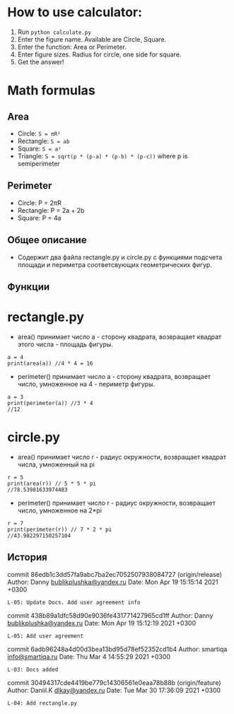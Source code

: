 
# How to use calculator:
1. Run `python calculate.py`
2. Enter the figure name. Available are Circle, Square.
3. Enter the function: Area or Perimeter.
4. Enter figure sizes. Radius for circle, one side for square.
5. Get the answer!

# Math formulas
## Area
- Circle: `S = πR²`
- Rectangle: `S = ab`
- Square: `S = a²`
- Triangle: `S = sqrt(p * (p-a) * (p-b) * (p-c))` where p is semiperimeter

## Perimeter
- Circle: P = 2πR
- Rectangle: P = 2a + 2b
- Square: P = 4a

## Общее описание
- Содержит два файла rectangle.py и circle.py с функциями подсчета площади и периметра соответсвующих геометрических фигур.

## Функции
# rectangle.py
- area() принимает число а - сторону квадрата, возвращает квадрат этого числа - площадь фигуры.
```
a = 4
print(area(a)) //4 * 4 = 16
```
- perimeter() принимает число а - сторону квадрата, возвращает число, умноженное на 4 - периметр фигуры.
```
a = 3
print(perimeter(a)) //3 * 4 
//12
```
# circle.py
- area() принимает число r - радиус окружности, возвращает квадрат числа, умноженный на pi
```
r = 5
print(area(r)) // 5 * 5 * pi 
//78.53981633974483
```
- perimeter() принимает число r - радиус окружности, возвращает число, умноженное на 2*pi
```
r = 7
print(perimeter(r)) // 7 * 2 * pi
//43.982297150257104
```

## История
commit 86edb1c3dd57fa9abc7ba2ec7052507938084727 (origin/release)
Author: Danny <bublikplushka@yandex.ru>
Date:   Mon Apr 19 15:15:14 2021 +0300

    L-05: Update Docs. Add user agreement info

commit 438b89a1dfc58d90e9036fe431771427965cd1ff
Author: Danny <bublikplushka@yandex.ru>
Date:   Mon Apr 19 15:12:19 2021 +0300

    L-05: Add user agreement

commit 6adb96248a4d00d3bea13bd95d78ef52352cd1b4
Author: smartiqa <info@smartiqa.ru>
Date:   Thu Mar 4 14:55:29 2021 +0300

    L-03: Docs added

commit 30494317cde4419be779c14306561e0eaa78b88b (origin/feature)
Author: Daniil.K <dlkay@yandex.ru>
Date:   Tue Mar 30 17:36:09 2021 +0300

    L-04: Add rectangle.py
